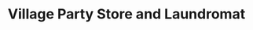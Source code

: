 ---
title: "Village Party Store and Laundromat"
url: /lansing/village-party-store-and-laundromat/
shop: Spirituosen
---